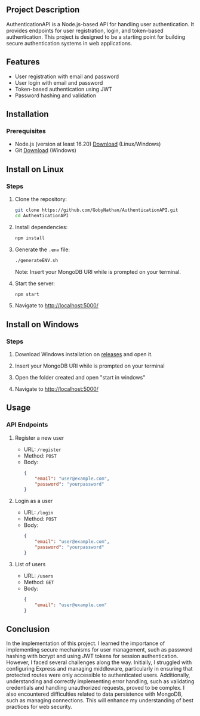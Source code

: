 ## Project Description
AuthenticationAPI is a Node.js-based API for handling user authentication. It provides endpoints for user registration, login, and token-based authentication. This project is designed to be a starting point for building secure authentication systems in web applications.

## Features
- User registration with email and password
- User login with email and password
- Token-based authentication using JWT
- Password hashing and validation

## Installation

### Prerequisites
- Node.js (version at least 16.20) [Download](https://nodejs.org/en) (Linux/Windows)
- Git [Download](https://git-scm.com/downloads/win) (Windows)

## Install on Linux
### Steps
1. Clone the repository:
    ```sh
    git clone https://github.com/GobyNathan/AuthenticationAPI.git
    cd AuthenticationAPI
    ```

2. Install dependencies:
    ```sh
    npm install
    ```

3. Generate the `.env` file:
    ```sh
    ./generateENV.sh
    ```
    Note: Insert your MongoDB URI while is prompted on your terminal.

4. Start the server:
    ```sh
    npm start
    ```

5. Navigate to [http://localhost:5000/](http://localhost:5000/)

## Install on Windows
### Steps
1. Download Windows installation on [releases](https://github.com/GobyNathan/AuthenticationAPI/releases/tag/Release) and open it.

2. Insert your MongoDB URI while is prompted on your terminal

3. Open the folder created and open "start in windows"

4. Navigate to [http://localhost:5000/](http://localhost:5000/)

## Usage

### API Endpoints

1. Register a new user
    - URL: `/register`
    - Method: `POST`
    - Body:
        ```json
        {
            "email": "user@example.com",
            "password": "yourpassword"
        }
        ```

2. Login as a user
    - URL: `/login`
    - Method: `POST`
    - Body:
        ```json
        {
            "email": "user@example.com",
            "password": "yourpassword"
        }
        ```

3. List of users
    - URL: `/users`
    - Method: `GET`
    - Body:
        ```json
        {
            "email": "user@example.com"
        }
        ```
## Conclusion
In the implementation of this project. I learned the importance of implementing secure mechanisms for user management, such as password hashing with bcrypt and using JWT tokens for session authentication.
However, I faced several challenges along the way. Initially, I struggled with configuring Express and managing middleware, particularly in ensuring that protected routes were only accessible to authenticated users.
Additionally, understanding and correctly implementing error handling, such as validating credentials and handling unauthorized requests, proved to be complex.
I also encountered difficulties related to data persistence with MongoDB, such as managing connections. This will enhance my understanding of best practices for web security.